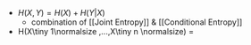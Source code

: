 - $H(X,Y) = H(X) + H(Y|X)$
	- combination of [[Joint Entropy]] & [[Conditional Entropy]]
- H(X\tiny 1\normalsize ,...,X\tiny n \normalsize) = 